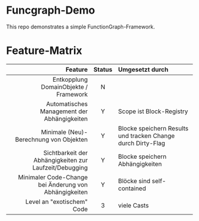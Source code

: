 # Funcgraph-Demo
This repo demonstrates a simple FunctionGraph-Framework.

# Feature-Matrix

Feature                                                | Status | Umgesetzt durch
------------------------------------------------------:|:------:|:-------------------------------------------------------------------
Entkopplung DomainObjekte / Framework                  | N      |
Automatisches Management der Abhängigkeiten            | Y      | Scope ist Block-Registry
Minimale (Neu)-Berechnung von Objekten                 | Y      | Blocke speichern Results und tracken Change durch Dirty-Flag
Sichtbarkeit der Abhängigkeiten zur Laufzeit/Debugging | Y      | Blocke speichern Abhängigkeiten
Minimaler Code-Change bei Änderung von Abhängigkeiten  | Y      | Blöcke sind self-contained
Level an "exotischem" Code                             | 3      | viele Casts